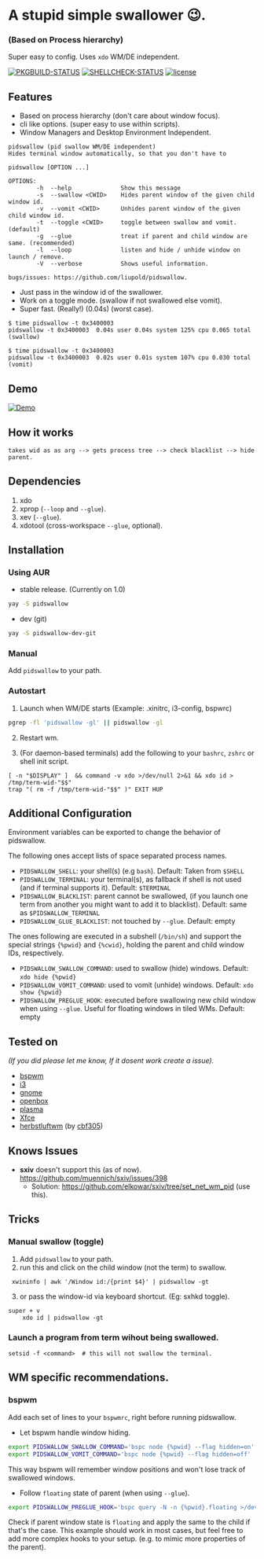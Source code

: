 # A stupid simple swallower 😉.
### (Based on Process hierarchy)

Super easy to config. Uses `xdo` WM/DE independent.

[![PKGBUILD-STATUS](https://github.com/Liupold/pidswallow/workflows/PKBUILD/badge.svg)](https://github.com/Liupold/pidswallow/actions?query=workflow%3A%22PKBUILD%22)
[![SHELLCHECK-STATUS](https://github.com/Liupold/pidswallow/workflows/shellcheck/badge.svg)](https://github.com/Liupold/pidswallow/actions?query=workflow%3A%22shellcheck%22)
[![license](https://img.shields.io/github/license/liupold/pidswallow.svg)](https://github.com/liupold/pidswallow/blob/master/LICENSE)
## Features
* Based on process hierarchy (don't care about window focus).
* cli like options. (super easy to use within scripts).
* Window Managers and Desktop Environment Independent.

```shell
pidswallow (pid swallow WM/DE independent)
Hides terminal window automatically, so that you don't have to

pidswallow [OPTION ...]

OPTIONS:
        -h  --help              Show this message
        -s  --swallow <CWID>    Hides parent window of the given child window id.
        -v  --vomit <CWID>      Unhides parent window of the given child window id.
        -t  --toggle <CWID>     toggle between swallow and vomit. (default)
        -g  --glue              treat if parent and child window are same. (recommended)
        -l  --loop              listen and hide / unhide window on launch / remove.
        -V  --verbose           Shows useful information.

bugs/issues: https://github.com/liupold/pidswallow.
```
* Just pass in the window id of the swallower.
* Work on a toggle mode. (swallow if not swallowed else vomit).
* Super fast. (Really!) (0.04s) (worst case).

```
$ time pidswallow -t 0x3400003
pidswallow -t 0x3400003  0.04s user 0.04s system 125% cpu 0.065 total (swallow)

$ time pidswallow -t 0x3400003
pidswallow -t 0x3400003  0.02s user 0.01s system 107% cpu 0.030 total (vomit)
```

## Demo

[![Demo](https://yt-embed.herokuapp.com/embed?v=R6A_JHJ7ob8)](https://www.youtube.com/watch?v=R6A_JHJ7ob8 "Demo for pidswallow.")


## How it works

```shell
takes wid as as arg --> gets process tree --> check blacklist --> hide parent.
```
## Dependencies
1) xdo
2) xprop (`--loop` and `--glue`).
3) xev (`--glue`).
4) xdotool (cross-workspace `--glue`, optional).

## Installation

### Using AUR
* stable release. (Currently on 1.0)

```bash
yay -S pidswallow
```

* dev (git)
```bash
yay -S pidswallow-dev-git
```
### Manual
 Add `pidswallow` to your path.

### Autostart
1) Launch when WM/DE starts (Example: .xinitrc, i3-config, bspwrc)

```bash
pgrep -fl 'pidswallow -gl' || pidswallow -gl
```
2) Restart wm.

3) (For daemon-based terminals) add the following to your `bashrc`, `zshrc` or shell init script.

```
[ -n "$DISPLAY" ]  && command -v xdo >/dev/null 2>&1 && xdo id > /tmp/term-wid-"$$"
trap "( rm -f /tmp/term-wid-"$$" )" EXIT HUP
```

## Additional Configuration
Environment variables can be exported to change the behavior of pidswallow.

The following ones accept lists of space separated process names.
* `PIDSWALLOW_SHELL`: your shell(s) (e.g `bash`). Default: Taken from `$SHELL`
* `PIDSWALLOW_TERMINAL`: your terminal(s), as fallback if shell is not used (and if terminal supports it). Default: `$TERMINAL`
* `PIDSWALLOW_BLACKLIST`: parent cannot be swallowed, (if you launch one term from another you might want to add it to blacklist). Default: same as `$PIDSWALLOW_TERMINAL`
* `PIDSWALLOW_GLUE_BLACKLIST`: not touched by `--glue`. Default: empty

The ones following are executed in a subshell (`/bin/sh`) and support the special strings `{%pwid}` and `{%cwid}`, holding the parent and child window IDs, respectively.
* `PIDSWALLOW_SWALLOW_COMMAND`: used to swallow (hide) windows. Default: `xdo hide {%pwid}`
* `PIDSWALLOW_VOMIT_COMMAND`: used to vomit (unhide) windows. Default: `xdo show {%pwid}`
* `PIDSWALLOW_PREGLUE_HOOK`: executed before swallowing new child window when using `--glue`. Useful for floating windows in tiled WMs. Default: empty

## Tested on
*(If you did please let me know, If it dosent work create a issue).*

* [bspwm](https://github.com/baskerville/bspwm)
* [i3](https://i3wm.org/)
* [gnome](https://www.gnome.org/gnome-3/)
* [openbox](http://openbox.org/wiki/Main_Page)
* [plasma](https://kde.org/announcements/plasma5.0/)
* [Xfce](https://www.xfce.org/)
* [herbstluftwm](https://herbstluftwm.org/) (by [cbf305](https://github.com/cbf305))

## Knows Issues
* <b>sxiv</b> doesn't support this (as of now). https://github.com/muennich/sxiv/issues/398
    - Solution: https://github.com/elkowar/sxiv/tree/set_net_wm_pid (use this).

## Tricks
### Manual swallow (toggle)

1) Add `pidswallow` to your path.
2) run this and click on the child window (not the term) to swallow.
```
 xwininfo | awk '/Window id:/{print $4}' | pidswallow -gt
```
3) or pass the window-id via keyboard shortcut. (Eg: sxhkd toggle).

```
super + v
    xdo id | pidswallow -gt
```

### Launch a program from term wihout being swallowed.
```
setsid -f <command>  # this will not swallow the terminal.
```

## WM specific recommendations.
### bspwm
Add each set of lines to your `bspwmrc`, right before running pidswallow.
* Let bspwm handle window hiding.

```bash
export PIDSWALLOW_SWALLOW_COMMAND='bspc node {%pwid} --flag hidden=on'
export PIDSWALLOW_VOMIT_COMMAND='bspc node {%pwid} --flag hidden=off'
```
This way bspwm will remember window positions and won't lose track of swallowed windows.

* Follow `floating` state of parent (when using `--glue`).

```bash
export PIDSWALLOW_PREGLUE_HOOK='bspc query -N -n {%pwid}.floating >/dev/null && bspc node {%cwid} --state floating'
```
Check if parent window state is `floating` and apply the same to the child if that's the case.
This example should work in most cases, but feel free to add more complex hooks to your setup. (e.g. to mimic more properties of the parent).

